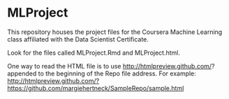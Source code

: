 # MLProject
This repository houses the project files for the Coursera Machine Learning class affiliated with the Data Scientist Certificate.  

Look for the files called MLProject.Rmd and MLProject.html.  

One way to read the HTML file is to use http://htmlpreview.github.com/? appended to the beginning of the Repo file address. For example:
http://htmlpreview.github.com/?https://github.com/margiehertneck/SampleRepo/sample.html 

